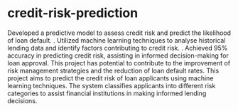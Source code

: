 # credit-risk-prediction
Developed a predictive model to assess credit risk and predict the likelihood of loan default.
. Utilized machine learning techniques to analyse historical lending data and identify factors contributing to
credit risk.
. Achieved 95% accuracy in predicting credit risk, assisting in informed decision-making for loan approval.
This project has potential to contribute to the improvement of risk management strategies and the
reduction of loan default rates.
This project aims to predict the credit risk of loan applicants using machine learning techniques. The system classifies applicants into different risk categories to assist financial institutions in making informed lending decisions.
